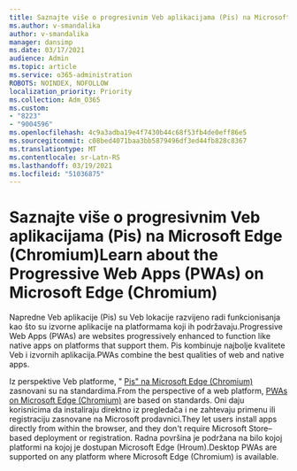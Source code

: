 ```yaml
---
title: Saznajte više o progresivnim Veb aplikacijama (Pis) na Microsoft Edge (Chromium)
ms.author: v-smandalika
author: v-smandalika
manager: dansimp
ms.date: 03/17/2021
audience: Admin
ms.topic: article
ms.service: o365-administration
ROBOTS: NOINDEX, NOFOLLOW
localization_priority: Priority
ms.collection: Adm_O365
ms.custom:
- "8223"
- "9004596"
ms.openlocfilehash: 4c9a3adba19e4f7430b44c68f53fb4de0eff86e5
ms.sourcegitcommit: c08bed4071baa3bb5879496df3ed44fb828c8367
ms.translationtype: MT
ms.contentlocale: sr-Latn-RS
ms.lasthandoff: 03/19/2021
ms.locfileid: "51036875"
---
```

# <a name="learn-about-the-progressive-web-apps-pwas-on-microsoft-edge-chromium"></a><span data-ttu-id="8916b-102">Saznajte više o progresivnim Veb aplikacijama (Pis) na Microsoft Edge (Chromium)</span><span class="sxs-lookup"><span data-stu-id="8916b-102">Learn about the Progressive Web Apps (PWAs) on Microsoft Edge (Chromium)</span></span>

<span data-ttu-id="8916b-103">Napredne Veb aplikacije (Pis) su Veb lokacije razvijeno radi funkcionisanja kao što su izvorne aplikacije na platformama koji ih podržavaju.</span><span class="sxs-lookup"><span data-stu-id="8916b-103">Progressive Web Apps (PWAs) are websites progressively enhanced to function like native apps on platforms that support them.</span></span> <span data-ttu-id="8916b-104">Pis kombinuje najbolje kvalitete Veb i izvornih aplikacija.</span><span class="sxs-lookup"><span data-stu-id="8916b-104">PWAs combine the best qualities of web and native apps.</span></span>

<span data-ttu-id="8916b-105">Iz perspektive Veb platforme, " [Pis" na Microsoft Edge (Chromium)](https://docs.microsoft.com/microsoft-edge/progressive-web-apps-chromium/#pwas-on-microsoft-edge-chromium) zasnovani su na standardima.</span><span class="sxs-lookup"><span data-stu-id="8916b-105">From the perspective of a web platform, [PWAs on Microsoft Edge (Chromium)](https://docs.microsoft.com/microsoft-edge/progressive-web-apps-chromium/#pwas-on-microsoft-edge-chromium) are based on standards.</span></span> <span data-ttu-id="8916b-106">Oni daju korisnicima da instaliraju direktno iz pregledača i ne zahtevaju primenu ili registraciju zasnovane na Microsoft prodavnici.</span><span class="sxs-lookup"><span data-stu-id="8916b-106">They let users install apps directly from within the browser, and they don't require Microsoft Store–based deployment or registration.</span></span> <span data-ttu-id="8916b-107">Radna površina je podržana na bilo kojoj platformi na kojoj je dostupan Microsoft Edge (Hroum).</span><span class="sxs-lookup"><span data-stu-id="8916b-107">Desktop PWAs are supported on any platform where Microsoft Edge (Chromium) is available.</span></span>
